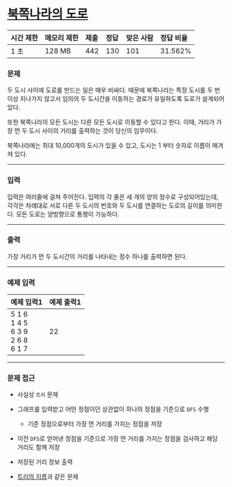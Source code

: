 # [북쪽나라의 도로](https://www.acmicpc.net/problem/1595)

<div align = center>

| 시간 제한 | 메모리 제한 | 제출 | 정답 | 맞은 사람 | 정답 비율 |
| :-------- | :---------- | :--- | :--- | :-------- | :-------- |
| 1 초      | 128 MB      | 442  | 130  | 101       | 31.562%   |

</div>

### 문제

두 도시 사이에 도로를 만드는 일은 매우 비싸다. 때문에 북쪽나라는 특정 도시를 두 번 이상 지나가지 않고서 임의의 두 도시간을 이동하는 경로가 유일하도록 도로가 설계되어 있다.

또한 북쪽나라의 모든 도시는 다른 모든 도시로 이동할 수 있다고 한다. 이때, 거리가 가장 먼 두 도시 사이의 거리를 출력하는 것이 당신의 임무이다.

북쪽나라에는 최대 10,000개의 도시가 있을 수 있고, 도시는 1 부터 숫자로 이름이 매겨져 있다.

---

### 입력

입력은 여러줄에 걸쳐 주어진다. 입력의 각 줄은 세 개의 양의 정수로 구성되어있는데, 각각은 차례대로 서로 다른 두 도시의 번호와 두 도시를 연결하는 도로의 길이를 의미한다. 모든 도로는 양방향으로 통행이 가능하다.

---

### 출력

가장 거리가 먼 두 도시간의 거리를 나타내는 정수 하나를 출력하면 된다.

---

### 예제 입력

| 예제 입력1                                    | 예제 출력1 |
| :-------------------------------------------- | :--------- |
| 5 1 6<br/>1 4 5<br/>6 3 9<br/>2 6 8<br/>6 1 7 | 22         |

---

### 문제 접근

  - 사실상 `트리` 문제

  - 그래프를 입력받고 어떤 정점이던 상관없이 하나의 정점을 기준으로 `DFS` 수행

    - 기준 정점으로부터 가장 먼 거리를 가지는 정점을 저장

  - 이전 `DFS`로 얻어낸 정점을 기준으로 가장 먼 거리를 가지는 정점을 검사하고 해당 거리도 함께 저장

  - 저장된 거리 정보 출력

  - [트리의 지름](https://github.com/firemancha/Algorithm/tree/main/Baekjoon/Tree/%5B1967%5D%ED%8A%B8%EB%A6%AC%EC%9D%98%20%EC%A7%80%EB%A6%84)과 같은 문제